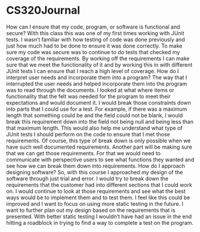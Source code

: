 # CS320Journal
How can I ensure that my code, program, or software is functional and secure?
With this class this was one of my first times working with JUnit tests. I wasn’t familiar with how testing of code was done previously and just how much had to be done to ensure it was done correctly. To make sure my code was secure was to continue to do tests that checked my coverage of the requirements. By working off the requirements I can make sure that we meet the functionality of it and by working this in with different JUnit tests I can ensure that I reach a high level of coverage. 
How do I interpret user needs and incorporate them into a program?
The way that I interrupted the user needs and helped incorporate them into the program was to read through the documents. I looked at what where items or functionality that the felt was needed for the program to meet their expectations and would document it. I would break those constraints down into parts that I could use for a test. For example, if there was a maximum length that something could be and the field could not be blank, I would break this requirement down into the field not being null and being less than that maximum length. This would also help me understand what type of JUnit tests I should perform on the code to ensure that I met those requirements. Of course, this type of break down is only possible when we have such well documented requirements. Another part will be making sure that we can get those requirements. For that we would need to communicate with perspective users to see what functions they wanted and see how we can break them down into requirements. 
How do I approach designing software?
So, with this course I approached my design of the software through just trial and error. I would try to break down the requirements that the customer had into different sections that I could work on. I would continue to look at those requirements and see what the best ways would be to implement them and to test them. I feel like this could be improved and I want to focus on using more static testing in the future. I want to further plan out my design based on the requirements that is presented. With better static testing I wouldn’t have had an issue in the end hitting a roadblock in trying to find a way to complete a test on the program. 
